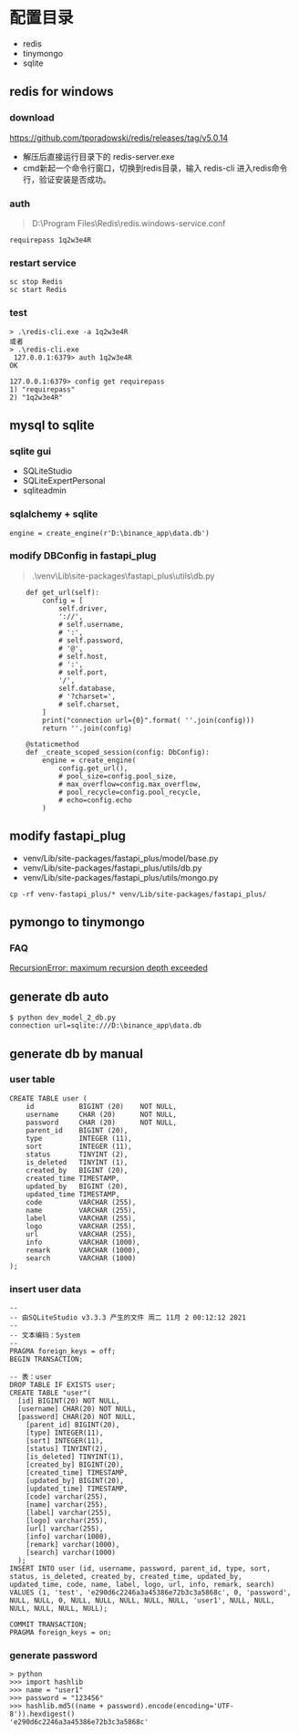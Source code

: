 # 配置目录

- redis
- tinymongo
- sqlite


## redis for windows

### download
https://github.com/tporadowski/redis/releases/tag/v5.0.14

- 解压后直接运行目录下的 redis-server.exe
- cmd新起一个命令行窗口，切换到redis目录，输入 redis-cli 进入redis命令行，验证安装是否成功。

### auth
> D:\Program Files\Redis\redis.windows-service.conf
```
requirepass 1q2w3e4R
```

### restart service

```
sc stop Redis
sc start Redis
```

### test
```
> .\redis-cli.exe -a 1q2w3e4R
或者
> .\redis-cli.exe
 127.0.0.1:6379> auth 1q2w3e4R
OK

127.0.0.1:6379> config get requirepass
1) "requirepass"
2) "1q2w3e4R"
```

## mysql to sqlite

### sqlite gui
- SQLiteStudio
- SQLiteExpertPersonal
- sqliteadmin

### sqlalchemy + sqlite

```
engine = create_engine(r'D:\binance_app\data.db')
```

### modify DBConfig in fastapi_plug

> .\venv\Lib\site-packages\fastapi_plus\utils\db.py

```
    def get_url(self):
        config = [
            self.driver,
            '://',
            # self.username,
            # ':',
            # self.password,
            # '@',
            # self.host,
            # ':',
            # self.port,
            '/',
            self.database,
            # '?charset=',
            # self.charset,
        ]
        print("connection url={0}".format( ''.join(config)))
        return ''.join(config)
```

```
    @staticmethod
    def _create_scoped_session(config: DbConfig):
        engine = create_engine(
            config.get_url(),
            # pool_size=config.pool_size,
            # max_overflow=config.max_overflow,
            # pool_recycle=config.pool_recycle,
            # echo=config.echo
        )
```

## modify fastapi_plug

- venv/Lib/site-packages/fastapi_plus/model/base.py
- venv/Lib/site-packages/fastapi_plus/utils/db.py
- venv/Lib/site-packages/fastapi_plus/utils/mongo.py

```
cp -rf venv-fastapi_plus/* venv/Lib/site-packages/fastapi_plus/
```

## pymongo to tinymongo


### FAQ

[RecursionError: maximum recursion depth exceeded](https://github.com/schapman1974/tinymongo/issues/58)

## generate db auto
```
$ python dev_model_2_db.py
connection url=sqlite:///D:\binance_app\data.db
```

## generate db by manual

### user table

```
CREATE TABLE user (
    id           BIGINT (20)    NOT NULL,
    username     CHAR (20)      NOT NULL,
    password     CHAR (20)      NOT NULL,
    parent_id    BIGINT (20),
    type         INTEGER (11),
    sort         INTEGER (11),
    status       TINYINT (2),
    is_deleted   TINYINT (1),
    created_by   BIGINT (20),
    created_time TIMESTAMP,
    updated_by   BIGINT (20),
    updated_time TIMESTAMP,
    code         VARCHAR (255),
    name         VARCHAR (255),
    label        VARCHAR (255),
    logo         VARCHAR (255),
    url          VARCHAR (255),
    info         VARCHAR (1000),
    remark       VARCHAR (1000),
    search       VARCHAR (1000) 
);

```

### insert user data

```
--
-- 由SQLiteStudio v3.3.3 产生的文件 周二 11月 2 00:12:12 2021
--
-- 文本编码：System
--
PRAGMA foreign_keys = off;
BEGIN TRANSACTION;

-- 表：user
DROP TABLE IF EXISTS user;
CREATE TABLE "user"(
  [id] BIGINT(20) NOT NULL,
  [username] CHAR(20) NOT NULL,
  [password] CHAR(20) NOT NULL,
    [parent_id] BIGINT(20), 
    [type] INTEGER(11), 
    [sort] INTEGER(11), 
    [status] TINYINT(2), 
    [is_deleted] TINYINT(1), 
    [created_by] BIGINT(20), 
    [created_time] TIMESTAMP, 
    [updated_by] BIGINT(20), 
    [updated_time] TIMESTAMP, 
    [code] varchar(255), 
    [name] varchar(255), 
    [label] varchar(255), 
    [logo] varchar(255), 
    [url] varchar(255), 
    [info] varchar(1000), 
    [remark] varchar(1000), 
    [search] varchar(1000)
  );
INSERT INTO user (id, username, password, parent_id, type, sort, status, is_deleted, created_by, created_time, updated_by, updated_time, code, name, label, logo, url, info, remark, search) VALUES (1, 'test', 'e290d6c2246a3a45386e72b3c3a5868c', 0, 'password', NULL, NULL, 0, NULL, NULL, NULL, NULL, NULL, 'user1', NULL, NULL, NULL, NULL, NULL, NULL);

COMMIT TRANSACTION;
PRAGMA foreign_keys = on;

```


### generate password

```
> python
>>> import hashlib
>>> name = "user1"
>>> password = "123456"
>>> hashlib.md5((name + password).encode(encoding='UTF-8')).hexdigest()
'e290d6c2246a3a45386e72b3c3a5868c'
```
